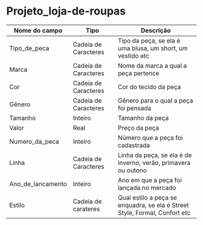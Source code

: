 # Projeto_loja-de-roupas
| Nome do campo | Tipo | Descrição |
|---|---|---|
| Tipo_de_peca | Cadeia de Caracteres | Tipo da peça, se ela é uma blusa, um short, um vestido etc |
| Marca | Cadeia de Caracteres | Nome da marca a qual a peça pertence |
| Cor | Cadeia de Caracteres | Cor do tecido da peça |
| Gênero | Cadeia de Caracteres | Gênero para o qual a peça foi pensada |
| Tamanho | Inteiro | Tamanho da peça |
| Valor | Real | Preço da peça |
| Numero_da_peca | Inteiro | Número que a peça foi cadastrada |
| Linha | Cadeia de Caracteres | Linha da peça, se ela é de inverno, verão, primavera ou outono |
| Ano_de_lancamento | Inteiro | Ano em que a peça foi lançada no mercado |
| Estilo | Cadeia de carateres | Qual estilo a peça se enquadra, se ela é Street Style, Formal, Confort etc|
